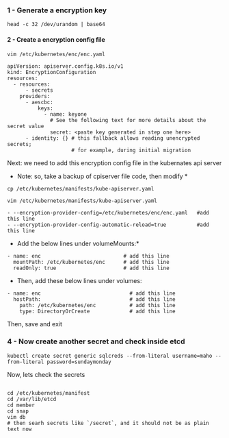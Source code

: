 ### 1 - Generate a encryption key

```
head -c 32 /dev/urandom | base64
```

#### 2 - Create a encryption config file

```
vim /etc/kubernetes/enc/enc.yaml
```

```
apiVersion: apiserver.config.k8s.io/v1
kind: EncryptionConfiguration
resources:
  - resources:
      - secrets
    providers:
      - aescbc:
          keys:
            - name: keyone
              # See the following text for more details about the secret value
              secret: <paste key generated in step one here>
      - identity: {} # this fallback allows reading unencrypted secrets;
                     # for example, during initial migration
```

Next: we need to add this encryption config file in the kubernates api server 

* Note: so, take a backup of cpiserver file code, then modify *

```
cp /etc/kubernetes/manifests/kube-apiserver.yaml
```

```
vim /etc/kubernetes/manifests/kube-apiserver.yaml
```

```
- --encryption-provider-config=/etc/kubernetes/enc/enc.yaml   #add this line
- --encryption-provider-config-automatic-reload=true          #add this line
```

* Add the below lines under volumeMounts:*
```
- name: enc                           # add this line
  mountPath: /etc/kubernetes/enc      # add this line
  readOnly: true                      # add this line
```

* Then, add these below lines under volumes:
```
- name: enc                             # add this line
  hostPath:                             # add this line
    path: /etc/kubernetes/enc           # add this line
    type: DirectoryOrCreate             # add this line
```

Then, save and exit

### 4 - Now create another secret and check inside etcd

```
kubectl create secret generic sqlcreds --from-literal username=maho --from-literal password=sundaymonday
```

Now, lets check the secrets

```

cd /etc/kubernetes/manifest
cd /var/lib/etcd
cd member
cd snap
vim db
# then searh secrets like `/secret`, and it should not be as plain text now
```










